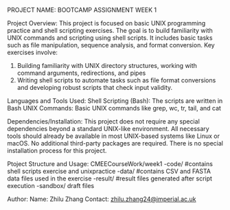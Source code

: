PROJECT NAME: BOOTCAMP ASSIGNMENT WEEK 1

Project Overview: This project is focused on basic UNIX programming practice and shell scripting exercises. The goal is to build familiarity with UNIX commands and scripting using shell scripts. It includes basic tasks such as file manipulation, sequence analysis, and format conversion. 
Key exercises involve: 
1. Building familiarity with UNIX directory structures, working with command arguments, redirections, and pipes
2. Writing shell scripts to automate tasks such as file format conversions and developing robust scripts that check input validity.

Languages and Tools Used:
Shell Scripting (Bash): The scripts are written in Bash
UNIX Commands: Basic UNIX commands like grep, wc, tr, tail, and cat 
 
Dependencies/Installation:
This project does not require any special dependencies beyond a standard UNIX-like environment. All necessary tools should already be available in most UNIX-based systems like Linux or macOS. No additional third-party packages are required.
There is no special installation process for this project. 

Ptoject Structure and Usage:
CMEECourseWork/week1
-code/ #contains shell scripts exercise and unixpractice
-data/ #contains CSV and FASTA data files used in the exercise
-result/ #result files generated after script execution
-sandbox/ draft files

Author:
Name: Zhilu Zhang
Contact: zhilu.zhang24@imperial.ac.uk